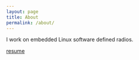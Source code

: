 ```yaml
---
layout: page
title: About
permalink: /about/
---
```


I work on embedded Linux software defined radios.

[resume](https://s3.hepp.cloud/public/ahepp/resume/latest/resume.pdf)
